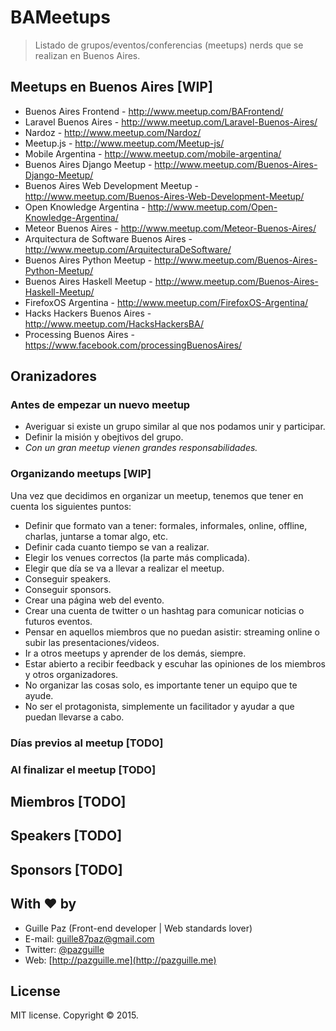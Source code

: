 # BAMeetups
> Listado de grupos/eventos/conferencias (meetups) nerds que se realizan en Buenos Aires.

## Meetups en Buenos Aires [WIP]

- Buenos Aires Frontend - http://www.meetup.com/BAFrontend/
- Laravel Buenos Aires - http://www.meetup.com/Laravel-Buenos-Aires/
- Nardoz - http://www.meetup.com/Nardoz/
- Meetup.js - http://www.meetup.com/Meetup-js/
- Mobile Argentina - http://www.meetup.com/mobile-argentina/
- Buenos Aires Django Meetup - http://www.meetup.com/Buenos-Aires-Django-Meetup/
- Buenos Aires Web Development Meetup - http://www.meetup.com/Buenos-Aires-Web-Development-Meetup/
- Open Knowledge Argentina - http://www.meetup.com/Open-Knowledge-Argentina/
- Meteor Buenos Aires - http://www.meetup.com/Meteor-Buenos-Aires/
- Arquitectura de Software Buenos Aires - http://www.meetup.com/ArquitecturaDeSoftware/
- Buenos Aires Python Meetup - http://www.meetup.com/Buenos-Aires-Python-Meetup/
- Buenos Aires Haskell Meetup - http://www.meetup.com/Buenos-Aires-Haskell-Meetup/
- FirefoxOS Argentina - http://www.meetup.com/FirefoxOS-Argentina/
- Hacks Hackers Buenos Aires - http://www.meetup.com/HacksHackersBA/
- Processing Buenos Aires - https://www.facebook.com/processingBuenosAires/

## Oranizadores

### Antes de empezar un nuevo meetup

- Averiguar si existe un grupo similar al que nos podamos unir y participar.
- Definir la misión y obejtivos del grupo.
- *Con un gran meetup vienen grandes responsabilidades.*

### Organizando meetups [WIP]

Una vez que decidimos en organizar un meetup, tenemos que tener en cuenta los siguientes puntos:

- Definir que formato van a tener: formales, informales, online, offline, charlas, juntarse a tomar algo, etc.
- Definir cada cuanto tiempo se van a realizar.
- Elegir los venues correctos (la parte más complicada).
- Elegir que día se va a llevar a realizar el meetup.
- Conseguir speakers.
- Conseguir sponsors.
- Crear una página web del evento.
- Crear una cuenta de twitter o un hashtag para comunicar noticias o futuros eventos.
- Pensar en aquellos miembros que no puedan asistir: streaming online o subir las presentaciones/videos.
- Ir a otros meetups y aprender de los demás, siempre.
- Estar abierto a recibir feedback y escuhar las opiniones de los miembros y otros organizadores.
- No organizar las cosas solo, es importante tener un equipo que te ayude.
- No ser el protagonista, simplemente un facilitador y ayudar a que puedan llevarse a cabo.

### Días previos al meetup [TODO]


### Al finalizar el meetup [TODO]


## Miembros [TODO]

## Speakers [TODO]

## Sponsors [TODO]


## With ❤ by
- Guille Paz (Front-end developer | Web standards lover)
- E-mail: [guille87paz@gmail.com](mailto:guille87paz@gmail.com)
- Twitter: [@pazguille](http://twitter.com/pazguille)
- Web: [http://pazguille.me](http://pazguille.me)

## License
MIT license. Copyright © 2015.

